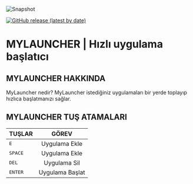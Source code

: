 
![Snapshot](https://raw.githubusercontent.com/Wox-launcher/Wox/master/docs/images/app.png)

[![GitHub release (latest by date)](https://img.shields.io/github/v/release/Wox-launcher/wox?include_prereleases)](https://github.com/Wox-launcher/Wox/releases)

# MYLAUNCHER | Hızlı uygulama başlatıcı

## MYLAUNCHER HAKKINDA
MyLauncher nedir? MyLauncher istediğiniz uygulamaları bir yerde toplayıp hızlıca başlatmanızı sağlar.

## MYLAUNCHER TUŞ ATAMALARI

| TUŞLAR        | GÖREV         |
| ------------- |:-------------:|
| <kbd>E</kbd>     | Uygulama Ekle |
| <kbd>SPACE</kbd> | Uygulama Ekle |
| <kbd>DEL</kbd>   | Uygulama Sil |
| <kbd>ENTER</kbd> | Uygulama Başlat |
